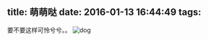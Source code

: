 title: 萌萌哒
date: 2016-01-13 16:44:49
tags:
---

要不要这样可怜兮兮。。
![dog](http://img5.duitang.com/uploads/item/201407/30/20140730152939_zPFKy.thumb.700_0.jpeg)

